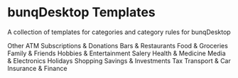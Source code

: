 # bunqDesktop Templates
A collection of templates for categories and category rules for bunqDesktop

Other
ATM
Subscriptions & Donations
Bars &  Restaurants
Food & Groceries
Family & Friends
Hobbies & Entertainment
Salery
Health & Medicine
Media & Electronics
Holidays
Shopping
Savings & Investments
Tax
Transport & Car
Insurance & Finance